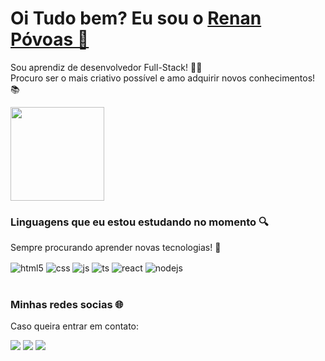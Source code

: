 <div>
  
  <h1>
    Oi Tudo bem? Eu sou o 
    <a href="https://www.linkedin.com/in/renanpovoas/">Renan Póvoas 💜</a>
  </h1>
  
  <p>
    Sou aprendiz de desenvolvedor Full-Stack! 👨‍💻 <br>
    Procuro ser o mais criativo possível e amo adquirir novos conhecimentos! 📚
  </p>
  
</div>

<div>
  <a href="https://github.com/repovoas">
    <img height="150em" src="https://github-readme-stats.vercel.app/api?username=repovoas&count_private=true&include_all_commits=true&show_icons=true&theme=dracula&hide_border=false&show_owner=true"/>
  </a>
</div>

<h3>
  Linguagens que eu estou estudando no momento 🔍
</h3>
<p>
  Sempre procurando aprender novas tecnologias! 🧡
</p>

<div style="display: inline_block">
  <img align="center" alt="html5" src="https://img.shields.io/badge/HTML5-E34F26?style=for-the-badge&logo=html5&logoColor=white" />
  <img align="center" alt="css" src="https://img.shields.io/badge/CSS3-1572B6?style=for-the-badge&logo=css3&logoColor=white" />
  <img align="center" alt="js" src="https://img.shields.io/badge/JavaScript-F7DF1E?style=for-the-badge&logo=javascript&logoColor=black" />
  <img align="center" alt="ts" src="https://img.shields.io/badge/TypeScript-007ACC?style=for-the-badge&logo=typescript&logoColor=white" />
  <img align="center" alt="react" src="https://img.shields.io/badge/React-20232A?style=for-the-badge&logo=react&logoColor=61DAFB" />
  <img align="center" alt="nodejs" src="https://img.shields.io/badge/Node.js-43853D?style=for-the-badge&logo=node.js&logoColor=white" />
</div><br>

<h3>
  Minhas redes socias 🌐
</h3>

<p>
  Caso queira entrar em contato:
</p>

<div>
  <a href="https://www.instagram.com/renanpov/" target="_blank"><img src="https://img.shields.io/badge/-Instagram-%23E4405F?style=for-the-badge&logo=instagram&logoColor=white" target="_blank"></a>
  <a href="https://www.linkedin.com/in/renanpovoas/" target="_blank"><img src="https://img.shields.io/badge/-LinkedIn-%230077B5?style=for-the-badge&logo=linkedin&logoColor=white" target="_blank"></a> 
  <a href="mailto:rp.heizelmann@gmail.com"><img src="https://img.shields.io/badge/-Gmail-%23333?style=for-the-badge&logo=gmail&logoColor=white" target="_blank"></a>
</div>

